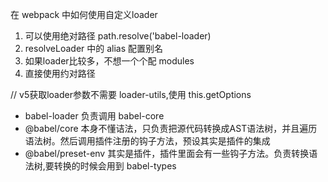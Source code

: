 在 webpack 中如何使用自定义loader

1. 可以使用绝对路径 path.resolve('babel-loader)
2. resolveLoader 中的 alias 配置别名
3. 如果loader比较多，不想一个个配 modules
4. 直接使用约对路径


// v5获取loader参数不需要 loader-utils,使用 this.getOptions 

- babel-loader 负责调用 babel-core
- @babel/core 本身不懂诘法，只负责把源代码转换成AST语法树，并且遍历语法树。然后调用插件注册的钩子方法，预设其实是插件的集成
- @babel/preset-env 其实是插件，插件里面会有一些钩子方法。负责转换语法树,要转换的时候会用到 babel-types